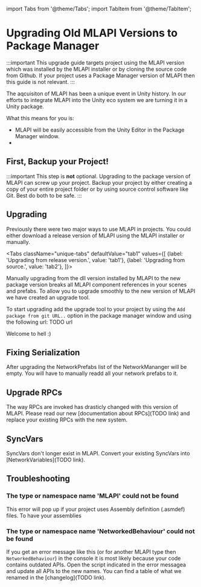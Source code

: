 import Tabs from '@theme/Tabs';
import TabItem from '@theme/TabItem';

# Upgrading Old MLAPI Versions to Package Manager

:::important
This upgrade guide targets project using the MLAPI version which was installed by the MLAPI installer or by cloning the source code from Github.
If your project uses a Package Manager version of MLAPI then this guide is not relevant.
:::

The aqcuisiton of MLAPI has been a unique event in Unity history. In our efforts to integrate MLAPI into the Unity eco system we are turning it in a Unity package.

What this means for you is:
- MLAPI will be easily accessible from the Unity Editor in the Package Manager window.
- 

## First, Backup your Project!
:::important
This step is **not** optional. Upgrading to the package version of MLAPI can screw up your project. Backup your project by either creating a copy of your entire project folder or by using source control software like Git. Best do both to be safe.
:::


## Upgrading

Previously there were two major ways to use MLAPI in projects. You could either download a release version of MLAPI using the MLAPI installer or manually. 

<Tabs
  className="unique-tabs"
  defaultValue="tab1"
  values={[
    {label: 'Upgrading from release version.', value: 'tab1'},
    {label: 'Upgrading from source.', value: 'tab2'},
  ]}>

<TabItem value="tab1">

Manually upgrading from the dll version installed by MLAPI to the new package version breaks all MLAPI component references in your scenes and prefabs. To allow you to upgrade smoothly to the new version of MLAPI we have created an upgrade tool.

To start upgrading add the upgrade tool to your project by using the `Add package from git URL..` option in the package manager window and using the following url: TODO url



</TabItem>
<TabItem value="tab2">

Welcome to hell :)

</TabItem>
</Tabs>


## Fixing Serialization

After upgrading the NetworkPrefabs list of the NetworkMananger will be empty. You will have to manually readd all your network prefabs to it.

## Upgrade RPCs

The way RPCs are invoked has drasticly changed with this version of MLAPI. Please read our new [documentation about RPCs](TODO link) and replace your existing RPCs with the new system.

## SyncVars
SyncVars don't longer exist in MLAPI. Convert your existing SyncVars into [NetworkVariables](TODO link).

## Troubleshooting

### The type or namespace name 'MLAPI' could not be found

This error will pop up if your project uses Assembly definition (.asmdef) files. To have your assemblies

### The type or namespace name 'NetworkedBehaviour' could not be found

If you get an error message like this (or for another MLAPI type then `NetworkedBehaviour`) in the console it is most likely because your code contains outdated APIs. Open the script indicated in the error messagea and update all APIs to the new names. You can find a table of what we renamed in the [changelog](TODO link).
